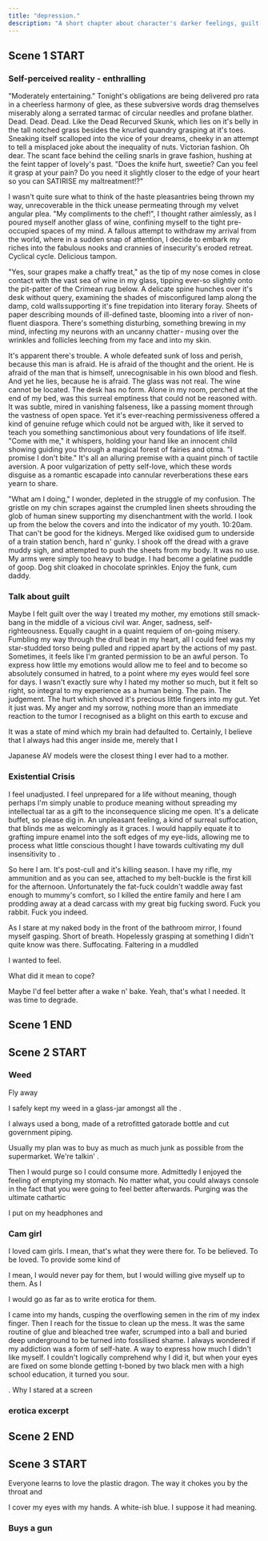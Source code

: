 ```yaml
---
title: "depression."
description: "A short chapter about character's darker feelings, guilt he feels, weed addiction, cam girl, buys a gun online."
---
```


## Scene 1 START

### Self-perceived reality - enthralling

"Moderately entertaining." Tonight's obligations are being delivered pro rata in a cheerless harmony of glee, as these subversive words drag themselves miserably along a serrated tarmac of circular needles and profane blather. Dead. Dead. Dead. Like the Dead Recurved Skunk, which lies on it's belly in the tall notched grass besides the knurled quandry grasping at it's toes. Sneaking itself scalloped into the vice of your dreams, cheeky in an attempt to tell a misplaced joke about the inequality of nuts. Victorian fashion. Oh dear. The scant face behind the ceiling snarls in grave fashion, hushing at the feint tapper of lovely's past. "Does the knife hurt, sweetie? Can you feel it grasp at your pain? Do you need it slightly closer to the edge of your heart so you can SATIRISE my maltreatment!?"

I wasn't quite sure what to think of the haste pleasantries being thrown my way, unrecoverable in the thick unease permeating through my velvet angular plea. "My compliments to the chef!", I thought rather aimlessly, as I poured myself another glass of wine, confining myself to the tight pre-occupied spaces of my mind. A fallous attempt to withdraw my arrival from the world, where in a sudden snap of attention, I decide to embark my riches into the fabulous nooks and crannies of insecurity's eroded retreat. Cyclical cycle. Delicious tampon.

"Yes, sour grapes make a chaffy treat," as the tip of my nose comes in close contact with the vast sea of wine in my glass, tipping ever-so slightly onto the pit-patter of the Crimean rug below. A delicate spine hunches over it's desk without query, examining the shades of misconfigured lamp along the damp, cold walls supporting it's fine trepidation into literary foray. Sheets of paper describing mounds of ill-defined taste, blooming into a river of non-fluent diaspora. There's something disturbing, something brewing in my mind, infecting my neurons with an uncanny chatter - musing over the wrinkles and follicles leeching from my face and into my skin.

It's apparent there's trouble. A whole defeated sunk of loss and perish, because this man is afraid. He is afraid of the thought and the orient. He is afraid of the man that is himself, unrecognisable in his own blood and flesh. And yet he lies, because he is afraid. The glass was not real. The wine cannot be located. The desk has no form. Alone in my room, perched at the end of my bed, was this surreal emptiness that could not be reasoned with. It was subtle, mired in vanishing falseness, like a passing moment through the vastness of open space. Yet it's ever-reaching permissiveness offered a kind of genuine refuge which could not be argued with, like it served to teach you something sanctimonious about very foundations of life itself. "Come with me," it whispers, holding your hand like an innocent child showing guiding you through a magical forest of fairies and otma. "I promise I don't bite." It's all an alluring premise with a quaint pinch of tactile aversion. A poor vulgarization of petty self-love, which these words disguise as a romantic escapade into cannular reverberations these ears yearn to share.

"What am I doing," I wonder, depleted in the struggle of my confusion. The gristle on my chin scrapes against the crumpled linen sheets shrouding the glob of human sinew supporting my disenchantment with the world. I look up from the below the covers and into the indicator of my youth. 10:20am. That can't be good for the kidneys. Merged like oxidised gum to underside of a train station bench, hard n' gunky. I shook off the dread with a grave muddy sigh, and attempted to push the sheets from my body. It was no use. My arms were simply too heavy to budge. I had become a gelatine puddle of goop. Dog shit cloaked in chocolate sprinkles. Enjoy the funk, cum daddy.

### Talk about guilt

Maybe I felt guilt over the way I treated my mother, my emotions still smack-bang in the middle of a vicious civil war. Anger, sadness, self-righteousness. Equally caught in a quaint requiem of on-going misery. Fumbling my way through the drull beat in my heart, all I could feel was my star-studded torso being pulled and ripped apart by the actions of my past. Sometimes, it feels like I'm granted permission to be an awful person. To express how little my emotions would allow me to feel and to become so absolutely consumed in hatred, to a point where my eyes would feel sore for days. I wasn't exactly sure why I hated my mother so much, but it felt so right, so integral to my experience as a human being. The pain. The judgement. The hurt which shoved it's precious little fingers into my gut. Yet it just was. My anger and my sorrow, nothing more than an immediate reaction to the tumor I recognised as a blight on this earth to excuse and

It was a state of mind which my brain had defaulted to. Certainly, I believe that I always had this anger inside me, merely that I

Japanese AV models were the closest thing I ever had to a mother.


### Existential Crisis

I feel unadjusted. I feel unprepared for a life without meaning, though perhaps I'm simply unable to produce meaning without spreading my intellectual tar as a gift to the inconsequence slicing me open. It's a delicate buffet, so please dig in. An unpleasant feeling, a kind of surreal suffocation, that blinds me as welcomingly as it graces. I would happily equate it to grafting impure enamel into the soft edges of my eye-lids, allowing me to process what little conscious thought I have towards cultivating my dull insensitivity to .

So here I am. It's post-cull and it's killing season. I have my rifle, my ammunition and as you can see, attached to my belt-buckle is the first kill for the afternoon. Unfortunately the fat-fuck couldn't waddle away fast enough to mummy's comfort, so I killed the entire family and here I am prodding away at a dead carcass with my great big fucking sword. Fuck you rabbit. Fuck you indeed.

As I stare at my naked body in the front of the bathroom mirror, I found myself gasping. Short of breath. Hopelessly grasping at something I didn't quite know was there. Suffocating. Faltering in a muddled

I wanted to feel.

What did it mean to cope?

Maybe I'd feel better after a wake n' bake. Yeah, that's what I needed. It was time to degrade.

## Scene 1 END

####

## Scene 2 START


### Weed

Fly away

I safely kept my weed in a glass-jar amongst all the .



I always used a bong, made of a retrofitted gatorade bottle and cut government piping.


Usually my plan was to buy as much as much junk as possible from the supermarket. We're talkin' .

Then I would purge so I could consume more. Admittedly I enjoyed the feeling of emptying my stomach. No matter what, you could always console in the fact that you were going to feel better afterwards. Purging was the ultimate cathartic

I put on my headphones and



### Cam girl

I loved cam girls. I mean, that's what they were there for. To be believed. To be loved. To provide some kind of

I mean, I would never pay for them, but I would willing give myself up to them.
As I



I would go as far as to write erotica for them.

I came into my hands, cusping the overflowing semen in the rim of my index finger. Then I reach for the tissue to clean up the mess. It was the same routine of glue and bleached tree wafer, scrumped into a ball and buried deep underground to be turned into fossilised shame. I always wondered if my addiction was a form of self-hate. A way to express how much I didn't like myself. I couldn't logically comprehend why I did it, but when your eyes are fixed on some blonde getting t-boned by two black men with a high school education, it turned you sour.

. Why I stared at a screen

### erotica excerpt







## Scene 2 END

####

## Scene 3 START

Everyone learns to love the plastic dragon. The way it chokes you by the throat and


I cover my eyes with my hands. A white-ish blue. I suppose it had meaning.

### Buys a gun

##
